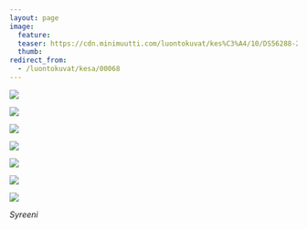 ```yaml
---
layout: page
image:
  feature:
  teaser: https://cdn.minimuutti.com/luontokuvat/kes%C3%A4/10/DS56288-245px.jpg
  thumb:
redirect_from:
  - /luontokuvat/kesa/00068
---
```


![](https://cdn.minimuutti.com/luontokuvat/kes%C3%A4/10/DS56281-800px.jpg)

![](https://cdn.minimuutti.com/luontokuvat/kes%C3%A4/10/DS56284-800px.jpg)

![](https://cdn.minimuutti.com/luontokuvat/kes%C3%A4/10/DS56288-800px.jpg)

![](https://cdn.minimuutti.com/luontokuvat/kes%C3%A4/3/DS18926-800px.jpg)

![](https://cdn.minimuutti.com/luontokuvat/kes%C3%A4/3/DS18927-800px.jpg)

![](https://cdn.minimuutti.com/luontokuvat/kes%C3%A4/3/DS18931-800px.jpg)

![](https://cdn.minimuutti.com/luontokuvat/kes%C3%A4/3/DS18937-800px.jpg)

*Syreeni*

